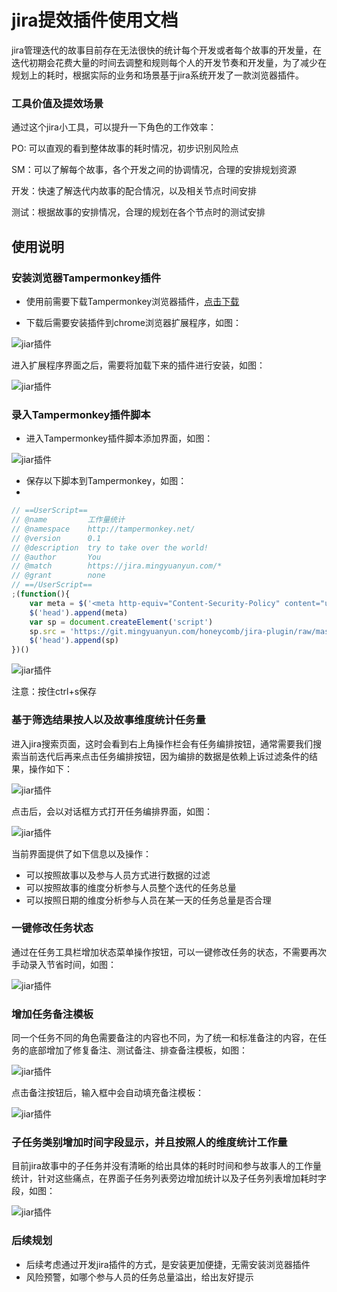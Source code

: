# jira提效插件使用文档

jira管理迭代的故事目前存在无法很快的统计每个开发或者每个故事的开发量，在迭代初期会花费大量的时间去调整和规则每个人的开发节奏和开发量，为了减少在规划上的耗时，根据实际的业务和场景基于jira系统开发了一款浏览器插件。

### 工具价值及提效场景

通过这个jira小工具，可以提升一下角色的工作效率：

PO: 可以直观的看到整体故事的耗时情况，初步识别风险点

SM：可以了解每个故事，各个开发之间的协调情况，合理的安排规划资源

开发：快速了解迭代内故事的配合情况，以及相关节点时间安排

测试：根据故事的安排情况，合理的规划在各个节点时的测试安排

## 使用说明

### 安装浏览器Tampermonkey插件
- 使用前需要下载Tampermonkey浏览器插件，[点击下载](./docs/dhdgffkkebhmkfjojejmpbldmpobfkfo-4.9-Crx4Chrome.com.crx)

- 下载后需要安装插件到chrome浏览器扩展程序，如图：

![jiar插件](./docs/images/1.png)

进入扩展程序界面之后，需要将加载下来的插件进行安装，如图：

![jiar插件](./docs/images/2.png)

### 录入Tampermonkey插件脚本

- 进入Tampermonkey插件脚本添加界面，如图：

![jiar插件](./docs/images/3.png)

- 保存以下脚本到Tampermonkey，如图：
- 
``` javascript
// ==UserScript==
// @name         工作量统计
// @namespace    http://tampermonkey.net/
// @version      0.1
// @description  try to take over the world!
// @author       You
// @match        https://jira.mingyuanyun.com/*
// @grant        none
// ==/UserScript==
;(function(){
    var meta = $('<meta http-equiv="Content-Security-Policy" content="upgrade-insecure-requests">')
    $('head').append(meta)
    var sp = document.createElement('script')
    sp.src = 'https://git.mingyuanyun.com/honeycomb/jira-plugin/raw/master/plugins.js'
    $('head').append(sp)
})()
```

![jiar插件](./docs/images/4.png)

注意：按住ctrl+s保存

### 基于筛选结果按人以及故事维度统计任务量

进入jira搜索页面，这时会看到右上角操作栏会有任务编排按钮，通常需要我们搜索当前迭代后再来点击任务编排按钮，因为编排的数据是依赖上诉过滤条件的结果，操作如下：

![jiar插件](./docs/images/5.png)

点击后，会以对话框方式打开任务编排界面，如图：

![jiar插件](./docs/images/6.png)

当前界面提供了如下信息以及操作：

- 可以按照故事以及参与人员方式进行数据的过滤
- 可以按照故事的维度分析参与人员整个迭代的任务总量
- 可以按照日期的维度分析参与人员在某一天的任务总量是否合理


### 一键修改任务状态

通过在任务工具栏增加状态菜单操作按钮，可以一键修改任务的状态，不需要再次手动录入节省时间，如图：

![jiar插件](./docs/images/7.png)

### 增加任务备注模板

同一个任务不同的角色需要备注的内容也不同，为了统一和标准备注的内容，在任务的底部增加了修复备注、测试备注、排查备注模板，如图：

![jiar插件](./docs/images/8.png)

点击备注按钮后，输入框中会自动填充备注模板：

![jiar插件](./docs/images/9.png)

### 子任务类别增加时间字段显示，并且按照人的维度统计工作量

目前jira故事中的子任务并没有清晰的给出具体的耗时时间和参与故事人的工作量统计，针对这些痛点，在界面子任务列表旁边增加统计以及子任务列表增加耗时字段，如图：

![jiar插件](./docs/images/10.png)

### 后续规划

- 后续考虑通过开发jira插件的方式，是安装更加便捷，无需安装浏览器插件
- 风险预警，如哪个参与人员的任务总量溢出，给出友好提示
